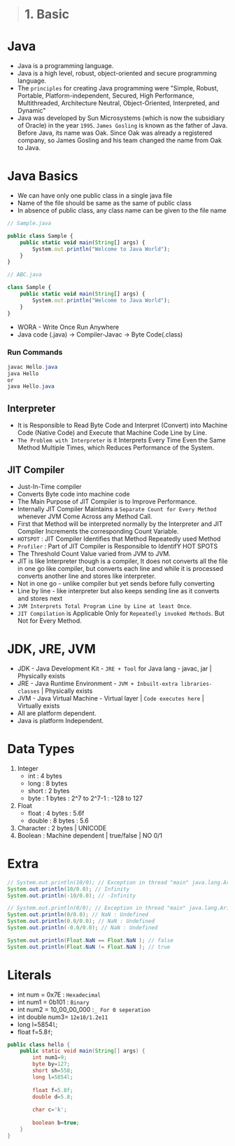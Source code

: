 ># 1. Basic

# Java
* Java is a programming language. 
* Java is a high level, robust, object-oriented and secure programming language.
* The `principles` for creating Java programming were "Simple, Robust, Portable, Platform-independent, Secured, High Performance, Multithreaded, Architecture Neutral, Object-Oriented, Interpreted, and Dynamic"
* Java was developed by Sun Microsystems (which is now the subsidiary of Oracle) in the year `1995`. `James Gosling` is known as the father of Java. Before Java, its name was Oak. Since Oak was already a registered company, so James Gosling and his team changed the name from Oak to Java.


# Java Basics
* We can  have only one public class in a single java file
* Name of the file should be same as the same of public class
* In absence of public class, any class name can be given to the file name
```js
// Sample.java

public class Sample {
    public static void main(String[] args) {
        System.out.println("Welcome to Java World");
    }
}
```
```js
// ABC.java

class Sample {
    public static void main(String[] args) {
        System.out.println("Welcome to Java World");
    }
}
```

* WORA - Write Once Run Anywhere
* Java code (.java) -> Compiler-Javac -> Byte Code(.class)
  
### Run Commands
```java
javac Hello.java
java Hello
or
java Hello.java
```


## Interpreter
* It is Responsible to Read Byte Code and Interpret (Convert) into Machine Code (Native Code) and Execute that Machine Code Line by Line. 
* `The Problem with Interpreter` is it Interprets Every Time Even the Same Method Multiple Times, which Reduces Performance of the System.
  
## JIT Compiler
* Just-In-Time compiler 
* Converts Byte code into machine code
* The Main Purpose of JIT Compiler is to Improve Performance. 
* Internally JIT Compiler Maintains a `Separate Count for Every Method` whenever JVM Come Across any Method Call. 
* First that Method will be interpreted normally by the Interpreter and JIT Compiler Increments the corresponding Count Variable. 
* `HOTSPOT` : JIT Compiler Identifies that Method Repeatedly used Method
* `Profiler` : Part of JIT Compiler is Responsible to IdentifY HOT SPOTS
* The Threshold Count Value varied from JVM to JVM.
* JIT is like Interpreter though is a compiler, It does not converts all the file in one go like compiler, but converts each line and while it is processed converts another line and stores like interpreter.
* Not in one go - unlike compiler but yet sends before fully converting
* Line by line - like interpreter but also keeps sending line as it converts and stores next
* `JVM Interprets Total Program Line by Line at least Once`. 
* `JIT Compilation` is Applicable Only for `Repeatedly invoked Methods`. But Not for Every Method. 


# <a id="JDK-JRE-JVM"></a> JDK, JRE, JVM
* JDK - Java Development Kit - `JRE + Tool` for Java lang - javac, jar | Physically exists
* JRE - Java Runtime Environment - `JVM + Inbuilt-extra libraries-classes` | Physically exists
* JVM - Java Virtual Machine - Virtual layer | `Code executes here` | Virtually exists
* All are platform dependent.
* Java is platform Independent.

# <a id="data-types"></a> Data Types
1. Integer
    - int : 4 bytes
    - long : 8 bytes
    - short : 2 bytes
    - byte : 1 bytes : 2^7 to 2^7-1 : -128 to 127
2. Float
    - float : 4 bytes : 5.6f
    - double : 8 bytes : 5.6
3. Character : 2 bytes | UNICODE
4. Boolean : Machine dependent | true/false | NO 0/1

# Extra
```java
// System.out.println(10/0); // Exception in thread "main" java.lang.ArithmeticException: / by zero
System.out.println(10/0.0); // Infinity
System.out.println(-10/0.0); // -Infinity

// System.out.println(0/0); // Exception in thread "main" java.lang.ArithmeticException: / by zero
System.out.println(0/0.0); // NaN : Undefined
System.out.println(0.0/0.0); // NaN : Undefined
System.out.println(-0.0/0.0); // NaN : Undefined

System.out.println(Float.NaN == Float.NaN ); // false 
System.out.println(Float.NaN != Float.NaN ); // true
```

# Literals
* int num = 0x7E : `Hexadecimal`
* int num1 = 0b101 : `Binary`
* int num2 = 10_00_00_000 :`_ For 0 seperation`
* int double num3= `12e10/1.2e11`
* long l=5854`l`;
* float f=5.8`f`;

```java
public class hello {
	public static void main(String[] args) {
		int num1=9;
		byte by=127;
		short sh=558;
		long l=5854l;
		
		float f=5.8f;
		double d=5.8;
		
		char c='k';
		
		boolean b=true;
	}
}
```
